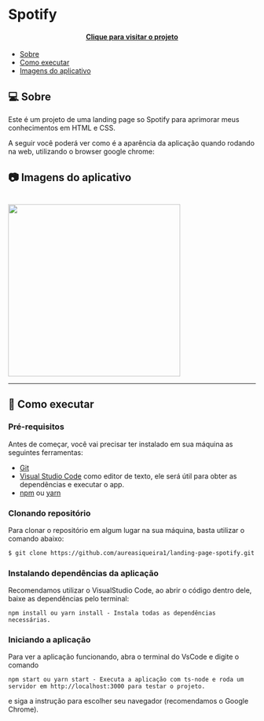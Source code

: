 # Spotify

<h4 align="center"><a href="https://landing-page-spotify-eight.vercel.app/">Clique para visitar o projeto</a></h4>

- [Sobre](#-sobre)
- [Como executar](#-como-executar)
- [Imagens do aplicativo](#-imagens-do-aplicativo)

## 💻 Sobre

Este é um projeto de uma landing page so Spotify para aprimorar meus conhecimentos em HTML e CSS.

A seguir você poderá ver como é a aparência da aplicação quando rodando na web, utilizando o browser google chrome:
<br/>
## 📷 Imagens do aplicativo
<br>
<img src="https://github.com/aureasiqueira1/landing-page-spotify/assets/89463362/5bb32bd3-e8a5-45d9-835a-61a5f6dc825a.png" height="350px">
<br/>

---

## 🚀 Como executar

### Pré-requisitos

Antes de começar, você vai precisar ter instalado em sua máquina as seguintes ferramentas:

* [Git](https://git-scm.com/)
* [Visual Studio Code](https://code.visualstudio.com/) como editor de texto, ele será útil para obter as dependências e executar o app.
* [npm](https://www.npmjs.com/package/npm) ou [yarn](https://classic.yarnpkg.com/lang/en/docs/install/#windows-stable)

### Clonando repositório

Para clonar o repositório em algum lugar na sua máquina, basta utilizar o comando abaixo:
```bash
$ git clone https://github.com/aureasiqueira1/landing-page-spotify.git
```

### Instalando dependências da aplicação
Recomendamos utilizar o VisualStudio Code, ao abrir o código dentro dele, baixe as dependências pelo terminal:
```
npm install ou yarn install - Instala todas as dependências necessárias.
```

### Iniciando a aplicação
Para ver a aplicação funcionando, abra o terminal do VsCode e digite o comando
```
npm start ou yarn start - Executa a aplicação com ts-node e roda um servidor em http://localhost:3000 para testar o projeto.
```
e siga a instrução para escolher seu navegador (recomendamos o Google Chrome).
